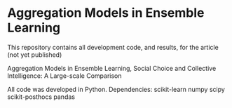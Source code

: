 # Aggregation Models in Ensemble Learning
This repository contains all development code, and results, for the article (not yet published)

Aggregation Models in Ensemble Learning, Social Choice and Collective Intelligence:
A Large-scale Comparison

All code was developed in Python.
Dependencies:
scikit-learn
numpy
scipy
scikit-posthocs
pandas